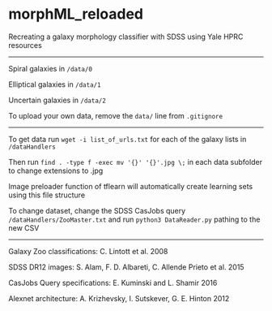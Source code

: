 # morphML_reloaded
Recreating a galaxy morphology classifier with SDSS using Yale HPRC resources

---

Spiral galaxies in `/data/0`

Elliptical galaxies in `/data/1`

Uncertain galaxies in `/data/2`

To upload your own data, remove the `data/` line from `.gitignore`

---

To get data run `wget -i list_of_urls.txt` for each of the galaxy lists in `/dataHandlers`

Then run `find . -type f -exec mv '{}' '{}'.jpg \;` in each data subfolder to change extensions to .jpg

Image preloader function of tflearn will automatically create learning sets using this file structure

To change dataset, change the SDSS CasJobs query `/dataHandlers/ZooMaster.txt` and run `python3 DataReader.py` pathing to the new CSV

---

Galaxy Zoo classifications: C. Lintott et al. 2008

SDSS DR12 images: S. Alam, F. D. Albareti, C. Allende Prieto et al. 2015

CasJobs Query specifications: E. Kuminski and L. Shamir 2016

Alexnet architecture: A. Krizhevsky, I. Sutskever, G. E. Hinton 2012
